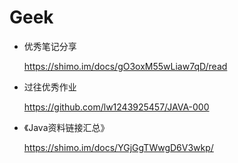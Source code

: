 # Geek

* 优秀笔记分享

  https://shimo.im/docs/gO3oxM55wLiaw7qD/read

* 过往优秀作业

  https://github.com/lw1243925457/JAVA-000
  
* 《Java资料链接汇总》

  https://shimo.im/docs/YGjGgTWwgD6V3wkp/